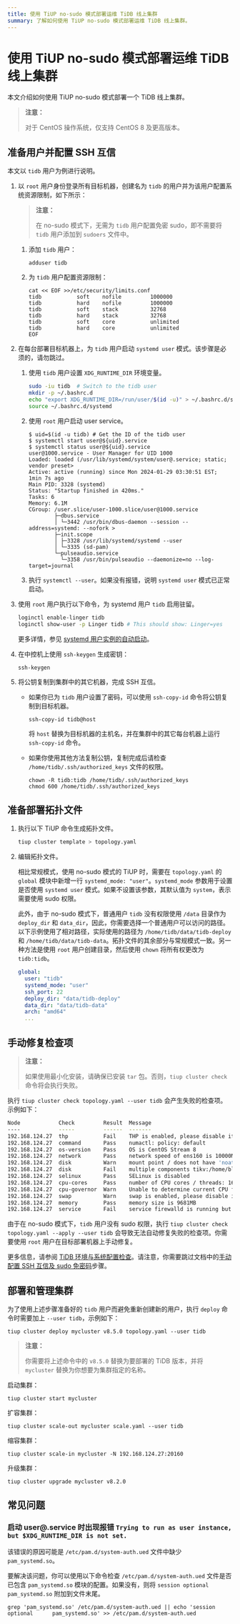 ```yaml
---
title: 使用 TiUP no-sudo 模式部署运维 TiDB 线上集群
summary: 了解如何使用 TiUP no-sudo 模式部署运维 TiDB 线上集群。
---
```


# 使用 TiUP no-sudo 模式部署运维 TiDB 线上集群

本文介绍如何使用 TiUP no-sudo 模式部署一个 TiDB 线上集群。

> **注意：**
>
> 对于 CentOS 操作系统，仅支持 CentOS 8 及更高版本。

## 准备用户并配置 SSH 互信

本文以 `tidb` 用户为例进行说明。

1. 以 `root` 用户身份登录所有目标机器，创建名为 `tidb` 的用户并为该用户配置系统资源限制，如下所示：

    > **注意：**
    >
    > 在 no-sudo 模式下，无需为 `tidb` 用户配置免密 sudo，即不需要将 `tidb` 用户添加到 `sudoers` 文件中。

    1. 添加 `tidb` 用户：

        ```shell
        adduser tidb
        ```

    2. 为 `tidb` 用户配置资源限制：

        ```shell
        cat << EOF >>/etc/security/limits.conf
        tidb           soft    nofile         1000000
        tidb           hard    nofile         1000000
        tidb           soft    stack          32768
        tidb           hard    stack          32768
        tidb           soft    core           unlimited
        tidb           hard    core           unlimited
        EOF
        ```

2. 在每台部署目标机器上，为 `tidb` 用户启动 `systemd user` 模式。该步骤是必须的，请勿跳过。

    1. 使用 `tidb` 用户设置 `XDG_RUNTIME_DIR` 环境变量。

        ```bash
        sudo -iu tidb  # Switch to the tidb user
        mkdir -p ~/.bashrc.d
        echo "export XDG_RUNTIME_DIR=/run/user/$(id -u)" > ~/.bashrc.d/systemd
        source ~/.bashrc.d/systemd
        ```

    2. 使用 `root` 用户启动 user service。

        ```shell
        $ uid=$(id -u tidb) # Get the ID of the tidb user
        $ systemctl start user@${uid}.service
        $ systemctl status user@${uid}.service
        user@1000.service - User Manager for UID 1000
        Loaded: loaded (/usr/lib/systemd/system/user@.service; static; vendor preset>
        Active: active (running) since Mon 2024-01-29 03:30:51 EST; 1min 7s ago
        Main PID: 3328 (systemd)
        Status: "Startup finished in 420ms."
        Tasks: 6
        Memory: 6.1M
        CGroup: /user.slice/user-1000.slice/user@1000.service
                ├─dbus.service
                │ └─3442 /usr/bin/dbus-daemon --session --address=systemd: --nofork >
                ├─init.scope
                │ ├─3328 /usr/lib/systemd/systemd --user
                │ └─3335 (sd-pam)
                └─pulseaudio.service
                  └─3358 /usr/bin/pulseaudio --daemonize=no --log-target=journal
        ```

    3. 执行 `systemctl --user`。如果没有报错，说明 `systemd user` 模式已正常启动。

3. 使用 `root` 用户执行以下命令，为 systemd 用户 `tidb` 启用驻留。

    ```bash
    loginctl enable-linger tidb
    loginctl show-user -p Linger tidb # This should show: Linger=yes
    ```

    更多详情，参见 [systemd 用户实例的自动启动](https://wiki.archlinux.org/title/Systemd/User#Automatic_start-up_of_systemd_user_instances)。

4. 在中控机上使用 `ssh-keygen` 生成密钥：

    ```shell
    ssh-keygen
    ```

5. 将公钥复制到集群中的其它机器，完成 SSH 互信。

    - 如果你已为 `tidb` 用户设置了密码，可以使用 `ssh-copy-id` 命令将公钥复制到目标机器。

        ```shell
        ssh-copy-id tidb@host
        ```

        将 `host` 替换为目标机器的主机名，并在集群中的其它每台机器上运行 `ssh-copy-id` 命令。

    - 如果你使用其他方法复制公钥，复制完成后请检查 `/home/tidb/.ssh/authorized_keys` 文件的权限。

        ```shell
        chown -R tidb:tidb /home/tidb/.ssh/authorized_keys
        chmod 600 /home/tidb/.ssh/authorized_keys
        ```

## 准备部署拓扑文件

1. 执行以下 TiUP 命令生成拓扑文件。

    ```bash
    tiup cluster template > topology.yaml
    ```

2. 编辑拓扑文件。

    相比常规模式，使用 no-sudo 模式的 TiUP 时，需要在 `topology.yaml` 的 `global` 模块中新增一行 `systemd_mode: "user"`。`systemd_mode` 参数用于设置是否使用 `systemd user` 模式。如果不设置该参数，其默认值为 `system`，表示需要使用 sudo 权限。

    此外，由于 no-sudo 模式下，普通用户 `tidb` 没有权限使用 `/data` 目录作为 `deploy_dir` 和 `data_dir`，因此，你需要选择一个普通用户可以访问的路径。以下示例使用了相对路径，实际使用的路径为 `/home/tidb/data/tidb-deploy` 和 `/home/tidb/data/tidb-data`。拓扑文件的其余部分与常规模式一致。另一种方法是使用 `root` 用户创建目录，然后使用 `chown` 将所有权更改为 `tidb:tidb`。

    ```yaml
    global:
      user: "tidb"
      systemd_mode: "user"
      ssh_port: 22
      deploy_dir: "data/tidb-deploy"
      data_dir: "data/tidb-data"
      arch: "amd64"
      ...
    ```

## 手动修复检查项

> **注意：**
>
> 如果使用最小化安装，请确保已安装 `tar` 包。否则，`tiup cluster check` 命令将会执行失败。

执行 `tiup cluster check topology.yaml --user tidb` 会产生失败的检查项。示例如下：

```bash
Node            Check         Result  Message
----            -----         ------  -------
192.168.124.27  thp           Fail    THP is enabled, please disable it for best performance
192.168.124.27  command       Pass    numactl: policy: default
192.168.124.27  os-version    Pass    OS is CentOS Stream 8
192.168.124.27  network       Pass    network speed of ens160 is 10000MB
192.168.124.27  disk          Warn    mount point / does not have 'noatime' option set
192.168.124.27  disk          Fail    multiple components tikv:/home/blackcat/data/tidb-deploy/tikv-20160/data/tidb-data,tikv:/home/blackcat/data/tidb-deploy/tikv-20161/data/tidb-data are using the same partition 192.168.124.27:/ as data dir
192.168.124.27  selinux       Pass    SELinux is disabled
192.168.124.27  cpu-cores     Pass    number of CPU cores / threads: 16
192.168.124.27  cpu-governor  Warn    Unable to determine current CPU frequency governor policy
192.168.124.27  swap          Warn    swap is enabled, please disable it for best performance
192.168.124.27  memory        Pass    memory size is 9681MB
192.168.124.27  service       Fail    service firewalld is running but should be stopped
```

由于在 no-sudo 模式下，`tidb` 用户没有 sudo 权限，执行 `tiup cluster check topology.yaml --apply --user tidb` 会导致无法自动修复失败的检查项。你需要使用 `root` 用户在目标部署机器上手动修复。

更多信息，请参阅 [TiDB 环境与系统配置检查](/check-before-deployment.md)。请注意，你需要跳过文档中的[手动配置 SSH 互信及 sudo 免密码](/check-before-deployment.md#手动配置-ssh-互信及-sudo-免密码)步骤。

## 部署和管理集群

为了使用上述步骤准备好的 `tidb` 用户而避免重新创建新的用户，执行 `deploy` 命令时需要加上 `--user tidb`，示例如下：

```shell
tiup cluster deploy mycluster v8.5.0 topology.yaml --user tidb
```

> **注意：**
>
> 你需要将上述命令中的 `v8.5.0` 替换为要部署的 TiDB 版本，并将 `mycluster` 替换为你想要为集群指定的名称。

启动集群：

```shell
tiup cluster start mycluster
```

扩容集群：

```shell
tiup cluster scale-out mycluster scale.yaml --user tidb
```

缩容集群：

```shell
tiup cluster scale-in mycluster -N 192.168.124.27:20160
```

升级集群：

```shell
tiup cluster upgrade mycluster v8.2.0
```

## 常见问题

### 启动 user@.service 时出现报错 `Trying to run as user instance, but $XDG_RUNTIME_DIR is not set.`

该错误的原因可能是 `/etc/pam.d/system-auth.ued` 文件中缺少 `pam_systemd.so`。

要解决该问题，你可以使用以下命令检查 `/etc/pam.d/system-auth.ued` 文件是否已包含 `pam_systemd.so` 模块的配置。如果没有，则将 `session optional pam_systemd.so` 附加到文件末尾。

```shell
grep 'pam_systemd.so' /etc/pam.d/system-auth.ued || echo 'session     optional      pam_systemd.so' >> /etc/pam.d/system-auth.ued
```
